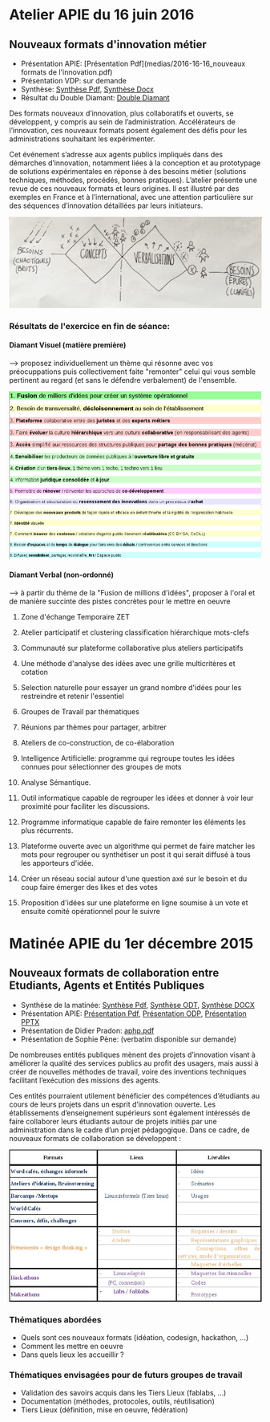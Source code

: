 # Atelier APIE du 16 juin 2016

## Nouveaux formats d'innovation métier

* Présentation APIE: [Présentation Pdf](medias/2016-16-16_nouveaux formats de l'innovation.pdf)
* Présentation VDP: sur demande
* Synthèse: [Synthèse Pdf](medias/Synthese.pdf), [Synthèse Docx](medias/Synthese.docx)
* Résultat du Double Diamant: [Double Diamant](medias/DD.pdf)

Des formats nouveaux d’innovation, plus collaboratifs et ouverts, se développent, y compris au sein de l’administration. Accélérateurs de l’innovation, ces nouveaux formats posent également des défis pour les administrations souhaitant les expérimenter. 

Cet événement s’adresse aux agents publics impliqués dans des démarches d’innovation, notamment liées à la conception et au prototypage de solutions expérimentales en réponse à des besoins métier (solutions techniques, méthodes, procédés, bonnes pratiques). L’atelier présente une revue de ces nouveaux formats et leurs origines. Il est illustré par des exemples en France et à l’international, avec une attention particulière sur des séquences d’innovation détaillées par leurs initiateurs. 

![Double Diamant](medias/dd.jpg)

### Résultats de l'exercice en fin de séance:

#### Diamant Visuel (matière première)

--> proposez individuellement un thème qui résonne avec vos préocuppations puis collectivement faite "remonter" celui qui vous semble pertinent au regard (et sans le défendre verbalement) de l'ensemble.

![Diamant Visuel](medias/dvis.png)

#### Diamant Verbal (non-ordonné)

--> à partir du thème de la "Fusion de millions d'idées", proposer à l'oral et de manière succinte des pistes concrètes pour le mettre en oeuvre

1. Zone d'échange Temporaire ZET

2. Atelier participatif et clustering classification hiérarchique mots-clefs

3. Communauté sur plateforme collaborative plus ateliers participatifs

4. Une méthode d'analyse des idées avec une grille multicritères et cotation

5. Selection naturelle pour essayer un grand nombre d'idées pour les restreindre et retenir l'essentiel

6. Groupes de Travail par thématiques

7. Réunions par thèmes pour partager, arbitrer

8. Ateliers de co-construction, de co-élaboration

9. Intelligence Artificielle: programme qui regroupe toutes les idées connues pour sélectionner des groupes de mots

10. Analyse Sémantique.

11. Outil informatique capable de regrouper les idées et donner à voir leur proximité pour faciliter les discussions.

12. Programme informatique capable de faire remonter les éléments les plus récurrents.

13. Plateforme ouverte avec un algorithme qui permet de faire matcher les mots pour regrouper ou synthétiser un post it qui serait diffusé à tous les apporteurs d'idée.

14. Créer un réseau social autour d'une question axé sur le besoin et du coup faire émerger des likes et des votes

15. Proposition d'idées sur une plateforme en ligne soumise à un vote et ensuite comité opérationnel pour le suivre


# Matinée APIE du 1er décembre 2015

## Nouveaux formats de collaboration entre Etudiants, Agents et Entités Publiques

* Synthèse de la matinée: [Synthèse Pdf](medias/NxF-synthese.pdf), [Synthèse ODT](medias/NxF-synthese.odt), [Synthèse DOCX](medias/NxF-synthese.docx) 
* Présentation APIE: [Présentation Pdf](medias/NxF-pres.pdf), [Présentation ODP](medias/NxF-pres.odp), [Présentation PPTX](medias/NxF-pres.pptx)
* Présentation de Didier Pradon: [aphp.pdf](medias/aphp.pdf)
* Présentation de Sophie Pène: (verbatim disponible sur demande)

De nombreuses entités publiques mènent des projets d’innovation visant à améliorer la qualité des services publics au profit des usagers, mais aussi à créer de nouvelles méthodes de travail, voire des inventions techniques facilitant l’exécution des missions des agents. 

Ces entités pourraient utilement bénéficier des compétences  d’étudiants au cours de leurs projets dans un esprit d’innovation ouverte. Les établissements d’enseignement supérieurs sont également intéressés de faire collaborer leurs étudiants autour de projets initiés par une administration dans le cadre d’un projet pédagogique. Dans ce cadre, de nouveaux formats de collaboration se développent : 

![GitHub Logo](medias/tableau.jpg)

### Thématiques abordées
* Quels sont ces nouveaux formats (idéation, codesign, hackathon, ...)
* Comment les mettre en oeuvre
* Dans quels lieux les accueillir ?

### Thématiques envisagées pour de futurs groupes de travail
* Validation des savoirs acquis dans les Tiers Lieux (fablabs, ...)
* Documentation (méthodes, protocoles, outils, réutilisation)
* Tiers Lieux (définition, mise en oeuvre, fédération)
